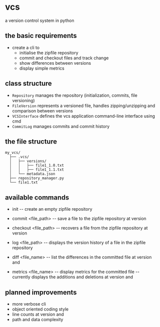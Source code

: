 # vcs
a version control system in python

## the basic requirements
- create a cli to
  - initialise the zipfile repository
  - commit and checkout files and track change
  - show differences between versions
  - display simple metrics

## class structure
- `Repository` manages the repository (initialization, commits, file versioning)
- `FileVersion` represents a versioned file, handles zipping/unzipping and comparison between versions
- `VCSInterface` defines the vcs application command-line interface using cmd
- `CommitLog` manages commits and commit history

## the file structure
```
my_vcs/
  ├── .vcs/
  │   ├── versions/
  │   │   ├── file1_1.0.txt
  │   │   ├── file1_1.1.txt
  │   └── metadata.json
  ├── repository_manager.py
  └── file1.txt
```

## available commands
- init
-- create an empty zipfile repository

- commit <file_path> <version>
-- save a file to the zipfile repository at version <version>

- checkout <file_path> <version>
-- recovers a file from the zipfile repository at version <version>

- log <file_path> <version>
-- displays the version history of a file in the zipfile repository

- diff <file_name> <version1> <version2>
-- list the differences in the committed file at version <version1> and <version2>

- metrics <file_name> <version1> <version2>
-- display metrics for the committed file
-- currently displays the additions and deletions at version <version1> and <version2>

## planned improvements
- more verbose cli 
- object oriented coding style
- line counts at version <version1> and <version2>
- path and data complexity
